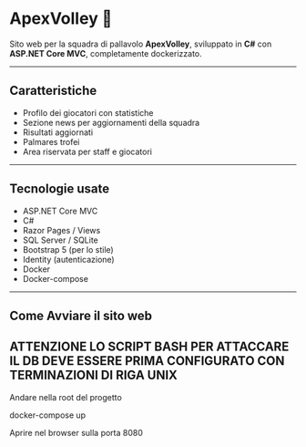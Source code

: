 # ApexVolley 🏐

Sito web per la squadra di pallavolo **ApexVolley**, sviluppato in **C#** con **ASP.NET Core MVC**, completamente dockerizzato.

---

## Caratteristiche
 
- Profilo dei giocatori con statistiche  
- Sezione news per aggiornamenti della squadra  
- Risultati aggiornati
- Palmares trofei
- Area riservata per staff e giocatori  

---

## Tecnologie usate

- ASP.NET Core MVC  
- C#  
- Razor Pages / Views  
- SQL Server / SQLite  
- Bootstrap 5 (per lo stile)  
- Identity (autenticazione)  
- Docker
- Docker-compose

---

## Come Avviare il sito web

## ATTENZIONE LO SCRIPT BASH PER ATTACCARE IL DB DEVE ESSERE PRIMA CONFIGURATO CON TERMINAZIONI DI RIGA UNIX

Andare nella root del progetto

docker-compose up

Aprire nel browser sulla porta 8080
